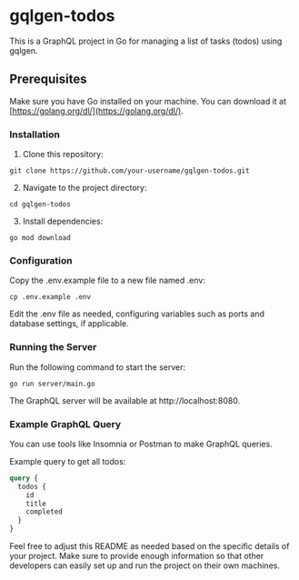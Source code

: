 # gqlgen-todos

This is a GraphQL project in Go for managing a list of tasks (todos) using gqlgen.

## Prerequisites

Make sure you have Go installed on your machine. You can download it at [https://golang.org/dl/](https://golang.org/dl/).

### Installation

1. Clone this repository:
```
git clone https://github.com/your-username/gqlgen-todos.git
```

2. Navigate to the project directory:
```
cd gqlgen-todos
```

3. Install dependencies:
```
go mod download
```

### Configuration
Copy the .env.example file to a new file named .env:

```
cp .env.example .env
```
Edit the .env file as needed, configuring variables such as ports and database settings, if applicable.

### Running the Server
Run the following command to start the server:
```
go run server/main.go
```

The GraphQL server will be available at http://localhost:8080.

### Example GraphQL Query
You can use tools like Insomnia or Postman to make GraphQL queries.

Example query to get all todos:

```graphql
query {
  todos {
    id
    title
    completed
  }
}
```

Feel free to adjust this README as needed based on the specific details of your project. Make sure to provide enough information so that other developers can easily set up and run the project on their own machines.
